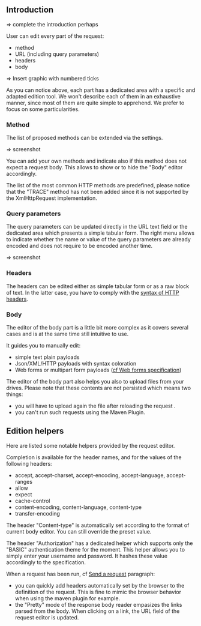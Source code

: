 ## Introduction

=> complete the introduction perhaps

User can edit every part of the request:

 * method
 * URL (including query parameters)
 * headers
 * body

=> Insert graphic with numbered ticks

As you can notice above, each part has a dedicated area with a specific and adapted edition tool. We won't describe each of them in an exhaustive manner, since most of them are quite simple to apprehend.
We prefer to focus on some particularities.

### Method

The list of proposed methods can be extended via the settings.

=> screenshot

You can add your own methods and indicate also if this method does not expect a request body. This allows to show or to hide the "Body" editor accordingly.

The list of the most common HTTP methods are predefined, please notice that the "TRACE" method has not been added since it is not supported by the XmlHttpRequest implementation.

### Query parameters

The query parameters can be updated directly in the URL text field or the dedicated area which presents a simple tabular form.
The right menu allows to indicate whether the name or value of the query parameters are already encoded and does not require to be encoded another time.

=> screenshot

### Headers

The headers can be edited either as simple tabular form or as a raw block of text. In the latter case, you have to comply with the [syntax of HTTP headers](https://tools.ietf.org/html/rfc7230#section-3.2).

### Body

The editor of the body part is a little bit more complex as it covers several cases and is at the same time still intuitive to use.

It guides you to manually edit:

 * simple text plain payloads
 * Json/XML/HTTP payloads with syntax coloration
 * Web forms or multipart form payloads ([cf Web forms specification](https://www.w3.org/TR/html401/interact/forms.html#h-17.13.4))

The editor of the body part also helps you also to upload files from your drives.
Please note that these contents are not persisted which means two things:

 * you will have to upload again the file after reloading the request .
 * you can't run such requests using the Maven Plugin.

## Edition helpers

Here are listed some notable helpers provided by the request editor.

Completion is available for the header names, and for the values of the following headers:

 * accept, accept-charset, accept-encoding, accept-language, accept-ranges
 * allow
 * expect
 * cache-control
 * content-encoding, content-language, content-type
 * transfer-encoding

The header "Content-type" is automatically set according to the format of current body editor. You can still override the preset value.

The header "Authorization" has a dedicated helper which supports only the "BASIC" authentication theme for the moment. This helper allows you to simply enter your username and password. It hashes these value accordingly to the specification.

When a request has been run, cf [Send a request](./sending) paragraph:

 * you can quickly add headers automatically set by the browser to the definition of the request. This is fine to mimic the browser behavior when using the maven plugin for example.
 * the "Pretty" mode of the response body reader empasizes the links parsed from the body. When clicking on a link, the URL field of the request editor is updated.
